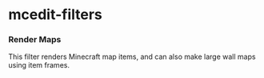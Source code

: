 mcedit-filters
==============

### Render Maps
This filter renders Minecraft map items, and can also make large wall maps using item frames.
